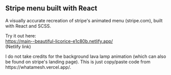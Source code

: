 ## Stripe menu built with React

A visually accurate recreation of stripe's animated menu (stripe.com), built with React and SCSS.

Try it out here:<br />
https://main--beautiful-licorice-e1c80b.netlify.app/<br />
(Netlify link)

I do not take credits for the background lava lamp animation (which can also be found on stripe's landing page). This is just copy/paste code from https<nolink>://whatamesh.vercel.app/.